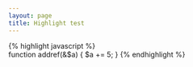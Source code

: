 ```yaml
---
layout: page
title: Highlight test
---
```

{% highlight javascript %}  
function addref(&$a)
{
    $a += 5;
}
{% endhighlight %}
